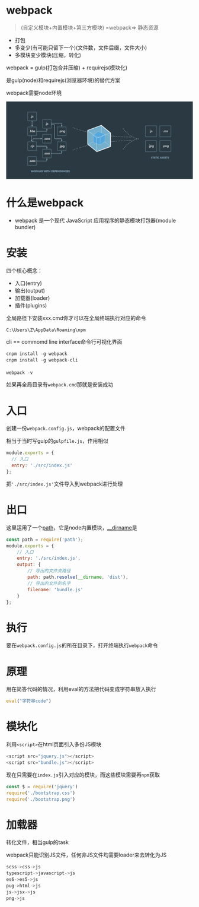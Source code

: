 # webpack

> (自定义模块+内置模块+第三方模块) =webpack=> 静态资源

- 打包
- 多变少(有可能只留下一个)(文件数，文件后缀，文件大小)
- 多模块变少模块(压缩，转化)

webpack = gulp(打包合并压缩) + requirejs(模块化)

是gulp(node)和requirejs(浏览器环境)的替代方案

webpack需要node环境

<img src="1.bmp">

# 什么是webpack

- webpack 是一个现代 JavaScript 应用程序的静态模块打包器(module bundler)




# 安装

四个核心概念：

- 入口(entry)
- 输出(output)
- 加载器(loader)
- 插件(plugins)

全局路径下安装xxx.cmd你才可以在全局终端执行对应的命令
```
C:\Users\Z\AppData\Roaming\npm
```
cli == commomd line interface命令行可视化界面
```js
cnpm install -g webpack
cnpm install -g webpack-cli

webpack -v
```
如果再全局目录有`webpack.cmd`那就是安装成功

# 入口

创建一份`webpack.config.js`，webpack的配置文件

相当于当时写gulp的`gulpfile.js`，作用相似

```js
module.exports = {
  // 入口
  entry: './src/index.js'
};
```

把`'./src/index.js'`文件导入到webpack进行处理

# 出口

这里运用了一个[path](http://nodejs.cn/api/path.html)，它是node内置模块，[__dirname](http://nodejs.cn/api/globals.html#globals_dirname)是
```js
const path = require('path');
module.exports = {
    // 入口
    entry: './src/index.js',
    output: {
        // 导出的文件夹路径
        path: path.resolve(__dirname, 'dist'),
        // 导出的文件的名字
        filename: 'bundle.js'
    }
};
```

# 执行

要在`webpack.config.js`的所在目录下，打开终端执行`webpack`命令

# 原理

用在简答代码的情况，利用eval的方法把代码变成字符串放入执行
```js
eval("字符串code")
```

# 模块化

利用`<script>`在html页面引入多份JS模块
```js
<script src="jquery.js"></script>
<script src="bundle.js"></script>
```

现在只需要在`index.js`引入对应的模块，而这些模块需要再`npm`获取
```js
const $ = require('jquery')
require('./bootstrap.css')
require('./bootstrap.png')
```

# 加载器

转化文件，相当gulp的task

webpack只能识别JS文件，任何非JS文件均需要loader来去转化为JS
```js
scss->css->js
typescript->javascript->js
es6->es5->js
pug->html->js
js->jsx->js
png->js
```

